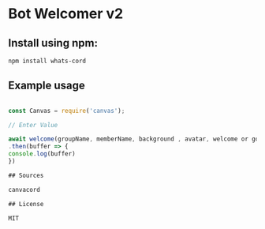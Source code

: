 Bot Welcomer v2
====================

## Install using npm:

``` bash
npm install whats-cord
```

## Example usage

```javascript

const Canvas = require('canvas');

// Enter Value

await welcome(groupName, memberName, background , avatar, welcome or goodbye )
.then(buffer => {
console.log(buffer)
})

## Sources

canvacord

## License

MIT
